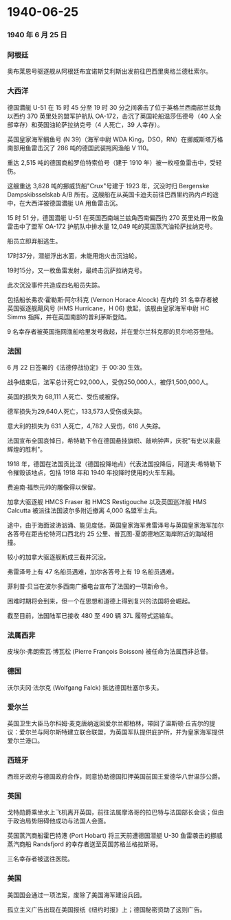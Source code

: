 # 1940-06-25

### 1940 年 6 月 25 日

### 阿根廷

奥布莱恩号驱逐舰从阿根廷布宜诺斯艾利斯出发前往巴西里奥格兰德杜索尔。

### 大西洋

德国潜艇 U-51 在 15 时 45 分至 19 时 30
分之间袭击了位于英格兰西南部兰兹角以西约 370 英里处的盟军护航队
OA-172，击沉了英国轮船温莎伍德号（40 人全部幸存）和英国油轮萨拉纳克号（4
人死亡，39 人幸存）。

英国皇家海军鲷鱼号 (N 39)（海军中尉 WDA
King，DSO，RN）在挪威斯塔万格南部用鱼雷击沉了 286 吨的德国武装拖网渔船 V
110。

重达 2,515 吨的德国商船罗伯特索伯号（建于 1910
年）被一枚哑鱼雷击中，受轻伤。

这艘重达 3,828 吨的挪威货船"Crux"号建于 1923 年，沉没时归 Bergenske
Dampskibsselskab A/B
所有。这艘船在从英国卡迪夫前往巴西里约热内卢的途中，在大西洋被德国潜艇
UA 用鱼雷击沉。

15 时 51 分，德国潜艇 U-51 在英国西南端兰兹角西南偏西约 270
英里处用一枚鱼雷击中了盟军 OA-172 护航队中排水量 12,049
吨的英国蒸汽油轮萨拉纳克号。

船员立即弃船逃生。

17时37分，潜艇浮出水面，未能用炮火击沉油轮。

19时15分，又一枚鱼雷发射，最终击沉萨拉纳克号。

此次沉没事件共造成四名船员失踪。

包括船长弗农·霍勒斯·阿尔科克 (Vernon Horace Alcock) 在内的 31
名幸存者被英国驱逐舰飓风号 (HMS Hurricane，H 06)
救起，该舰由皇家海军中尉 HC Simms 指挥，并在英国南部的普利茅斯登陆。

9 名幸存者被英国拖网渔船哈里发号救起，并在爱尔兰科克郡的贝尔哈芬登陆。

### 法国

6 月 22 日签署的《法德停战协定》于 00:30 生效。

战争结束后，法军总计死亡92,000人，受伤250,000人，被俘1,500,000人。

英国的损失为 68,111 人死亡、受伤或被俘。

德军损失为29,640人死亡，133,573人受伤或失踪。

意大利的损失为 631 人死亡，4,782 人受伤，616 人失踪。

法国宣布全国哀悼日，希特勒下令在德国悬挂旗帜、敲响钟声，庆祝"有史以来最辉煌的胜利"。

1918
年，德国在法国贡比涅（德国投降地点）代表法国投降后，阿道夫·希特勒下令摧毁该地点，包括
1918 年和 1940 年投降时使用的火车车厢。

费迪南·福煦元帅的雕像得以保留。

加拿大驱逐舰 HMCS Fraser 和 HMCS Restigouche 以及英国巡洋舰 HMS Calcutta
被派往法国波尔多附近撤离 4,000 名盟军士兵。

途中，由于海面波涛汹涌、能见度低，英国皇家海军弗雷泽号与英国皇家海军加尔各答号在距吉伦特河口西北约
25 公里、普瓦图-夏朗德地区海岸附近的海域相撞。

较小的加拿大驱逐舰断成三截并沉没。

弗雷泽号上有 47 名船员遇难，加尔各答号上有 19 名船员遇难。

菲利普·贝当在波尔多西南广播电台宣布了法国的一项新命令。

困难时期将会到来，但一个在思想和道德上得到复兴的法国将会崛起。

截至目前，法国陆军已接收 480 至 490 辆 37L 履带式运输车。

### 法属西非

皮埃尔·弗朗索瓦·博瓦松 (Pierre François Boisson) 被任命为法属西非总督。

### 德国

沃尔夫冈·法尔克 (Wolfgang Falck) 抵达德国杜塞尔多夫。

### 爱尔兰

英国卫生大臣马尔科姆·麦克唐纳返回爱尔兰都柏林，带回了温斯顿·丘吉尔的提议：爱尔兰与阿尔斯特建立联合联盟，为英国军队提供庇护所，并为皇家海军提供爱尔兰港口。

### 西班牙

西班牙政府与德国政府合作，同意协助德国扣押英国前国王爱德华八世温莎公爵。

### 英国

戈特勋爵乘坐水上飞机离开英国，前往法属摩洛哥的拉巴特与法国部长会谈；但由于政治局势阻碍他成功与法国人会面。

英国蒸汽商船霍巴特港 (Port Hobart) 将三天前遭德国潜艇 U-30
鱼雷袭击的挪威蒸汽商船 Randsfjord 的幸存者送至英国苏格兰格拉斯哥。

三名幸存者被送往医院。

### 美国

美国国会通过一项法案，废除了美国海军建设兵团。

孤立主义广告出现在美国报纸《纽约时报》上；德国秘密资助了这则广告。